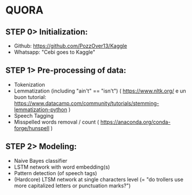 # QUORA

## STEP 0> Initialization:
- Github: https://github.com/PozzOver13/Kaggle
- Whatsapp: "Cebi goes to Kaggle"

## STEP 1> Pre-processing of data:
- Tokenization
- Lemmatization (including "ain't" == "isn't") ( https://www.nltk.org/ e un buon tutorial: https://www.datacamp.com/community/tutorials/stemming-lemmatization-python )
- Speech Tagging
- Misspelled words removal / count ( https://anaconda.org/conda-forge/hunspell )

## STEP 2> Modeling:
- Naive Bayes classifier
- LSTM network with word embedding(s)
- Pattern detection (of speech tags)
- (Hardcore) LTSM network at single characters level (= "do trollers use more capitalized letters or punctuation marks?")
